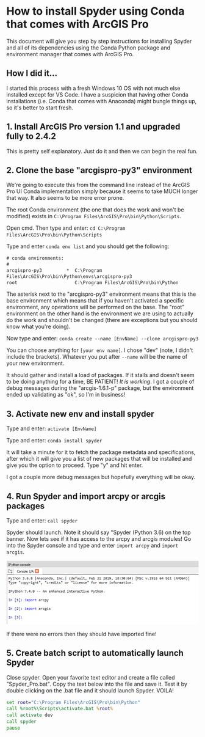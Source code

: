 # How to install Spyder using Conda that comes with ArcGIS Pro

This document will give you step by step instructions for installing Spyder and all of its dependencies using the Conda Python package and environment manager that comes with ArcGIS Pro.

## How I did it...

I started this process with a fresh Windows 10 OS with not much else installed except for VS Code. I have a suspicion that having other Conda installations (i.e. Conda that comes with Anaconda) might bungle things up, so it's better to start fresh.

## 1. Install ArcGIS Pro version 1.1 and upgraded fully to 2.4.2

This is pretty self explanatory. Just do it and then we can begin the real fun.

## 2. Clone the base "arcgispro-py3" environment

We're going to execute this from the command line instead of the ArcGIS Pro UI Conda implementation simply because it seems to take MUCH longer that way. It also seems to be more error prone.

The root Conda environment (the one that does the work and won't be modified) exists in `C:\Program Files\ArcGIS\Pro\bin\Python\Scripts`.

Open cmd. Then type and enter: `cd C:\Program Files\ArcGIS\Pro\bin\Python\Scripts`

Type and enter `conda env list` and you should get the following:

```
# conda environments:
#
arcgispro-py3         *  C:\Program Files\ArcGIS\Pro\bin\Python\envs\arcgispro-py3
root                     C:\Program Files\ArcGIS\Pro\bin\Python
```

The asterisk next to the "arcgispro-py3" environment means that this is the base environment which means that if you haven't activated a specific environment, any operations will be performed on the base. The "root" environment on the other hand is the environment we are using to actually do the work and shouldn't be changed (there are exceptions but you should know what you're doing).

Now type and enter: `conda create --name [EnvName] --clone arcgispro-py3`

You can choose anything for `[your env name]`. I chose "dev" (note, I didn't include the brackets). Whatever you put after `--name` will be the name of your new environment.

It should gather and install a load of packages. If it stalls and doesn't seem to be doing anything for a time, BE PATIENT! *It is working*. I got a couple of debug messages during the "arcgis-1.6.1-p" package, but the environment ended up validating as "ok", so I'm in business!

## 3. Activate new env and install spyder

Type and enter: `activate [EnvName]`

Type and enter: `conda install spyder`

It will take a minute for it to fetch the package metadata and specifications, after which it will give you a list of new packages that will be installed and give you the option to proceed. Type "y" and hit enter.

I got a couple more debug messages but hopefully everything will be okay.

## 4. Run Spyder and import arcpy or arcgis packages

Type and enter: `call spyder`

Spyder should launch. Note it should say "Spyder (Python 3.6) on the top banner. Now lets see if it has access to the arcpy and arcgis modules! Go into the Spyder console and type and enter `import arcpy` and `import arcgis`.

![](2019-10-26-11-49-00.png)

If there were no errors then they should have imported fine!

## 5. Create batch script to automatically launch Spyder

Close spyder. Open your favorite text editor and create a file called "Spyder_Pro.bat". Copy the text below into the file and save it. Test it by double clicking on the .bat file and it should launch Spyder. VOILA!

```bat
set root="C:\Program Files\ArcGIS\Pro\bin\Python"
call %root%\Scripts\activate.bat %root%
call activate dev
call spyder
pause
```